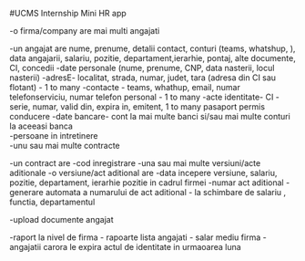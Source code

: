 #UCMS Internship
Mini HR app

-o firma/company are mai multi angajati

-un angajat are nume, prenume, detalii contact, conturi (teams, whatshup, ), data angajarii, salariu, pozitie, departament,ierarhie, pontaj, alte documente, CI, concedii
	-date personale (nume, prenume, CNP, data nasterii, locul nasterii)
	-adresE- localitat, strada, numar, judet, tara (adresa din CI sau flotant) - 1 to many
	-contacte - teams, whathup, email, numar telefonserviciu, numar telefon personal - 1 to many
	-acte identitate- CI - serie, numar, valid din, expira in, emitent, 1 to many
					  pasaport
					  permis conducere
	-date bancare- cont la mai multe banci si/sau mai multe conturi la aceeasi banca					
	-persoane in intretinere					
	-unu sau mai multe contracte

-un contract are 
	-cod inregistrare
	-una sau mai multe versiuni/acte aditionale
	-o versiune/act aditional are 
		-data incepere versiune, salariu, pozitie, departament, ierarhie pozitie in cadrul firmei
		-numar act aditional
			- generare automata a numarului de act aditional - la schimbare de salariu , functia, departamentul
			
-upload documente angajat

-raport la nivel de firma   - rapoarte lista angajati
							- salar mediu firma
							- angajatii carora le expira actul de identitate in urmaoarea luna
		

